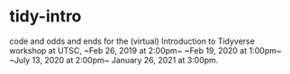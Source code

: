 # tidy-intro

code and odds and ends for the (virtual) Introduction to Tidyverse workshop at UTSC, ~Feb 26, 2019 at 2:00pm~ ~Feb 19, 2020 at 1:00pm~ ~July 13, 2020 at 2:00pm~ January 26, 2021 at 3:00pm.
